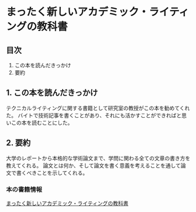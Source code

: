# まったく新しいアカデミック・ライティングの教科書

## 目次
1. この本を読んだきっかけ
2. 要約

## 1. この本を読んだきっかけ
テクニカルライティングに関する書籍として研究室の教授がこの本を勧めてくれた。
バイトで技術記事を書くことがあり、それにも活かすことができればと思いこの本を読むことにした。

## 2. 要約
大学のレポートから本格的な学術論文まで、学問に関わる全ての文章の書き方を教えてくれる。
論文とは何か、そして論文を書く意義を考えることを通して論文で書くべきことを示してくれる。

### 本の書籍情報
[まったく新しいアカデミック・ライティングの教科書](https://books.kobunsha.com/book/b10125593.html)
